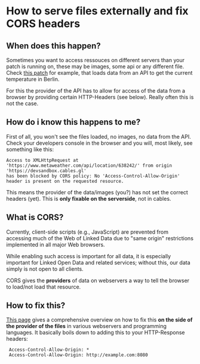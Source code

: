# How to serve files externally and fix CORS headers

## When does this happen?

Sometimes you want to access ressouces on different servers than your patch is running on, these may be
images, some api or any different file. Check [this patch](https://cables.gl/p/5FQ08W) for example, that
loads data from an API to get the current temperature in Berlin.

For this the provider of the API has to allow for access of the data from a browser by providing
certain HTTP-Headers (see below). Really often this is not the case.

## How do i know this happens to me?

First of all, you won't see the files loaded, no images, no data from the API. Check your developers console
in the browser and you will, most likely, see something like this:

```
Access to XMLHttpRequest at 'https://www.metaweather.com/api/location/638242/' from origin 'https://devsandbox.cables.gl'
has been blocked by CORS policy: No 'Access-Control-Allow-Origin' header is present on the requested resource.
```

This means the provider of the data/images (you?) has not set the correct headers (yet). This is **only fixable on the serverside**,
not in cables.

## What is CORS?
Currently, client-side scripts (e.g., JavaScript) are prevented from accessing much of the Web of 
Linked Data due to "same origin" restrictions implemented in all major Web browsers.

While enabling such access is important for all data, it is especially important for Linked Open Data and 
related services; without this, our data simply is not open to all clients.

CORS gives the **providers** of data on webservers a way to tell the browser to load/not load that resource.

## How to fix this?

[This page](https://www.w3.org/wiki/CORS_Enabled) gives a comprehensive overview on how to fix this **on the
side of the provider of the files** in various webservers and programming languages. It basically boils down
to adding this to your HTTP-Response headers:

```
 Access-Control-Allow-Origin: *
 Access-Control-Allow-Origin: http://example.com:8080
```
